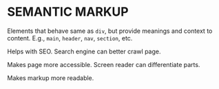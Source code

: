 # SEMANTIC MARKUP

Elements that behave same as `div`, but provide meanings and context to content. E.g., `main`, `header`, `nav`, `section`, etc.

Helps with SEO. Search engine can better crawl page.

Makes page more accessible. Screen reader can differentiate parts.

Makes markup more readable.

